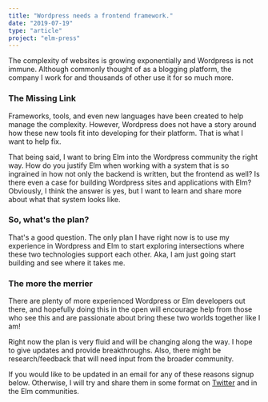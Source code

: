 ```yaml
---
title: "Wordpress needs a frontend framework."
date: "2019-07-19"
type: "article"
project: "elm-press"
---
```


The complexity of websites is growing exponentially and Wordpress is not immune. Although commonly thought of as a blogging platform, the company I work for and thousands of other use it for so much more.

### The Missing Link

Frameworks, tools, and even new languages have been created to help manage the complexity. However, Wordpress does not have a story around how these new tools fit into developing for their platform. That is what I want to help fix.

That being said, I want to bring Elm into the Wordpress community the right way. How do you justify Elm when working with a system that is so ingrained in how not only the backend is written, but the frontend as well? Is there even a case for building Wordpress sites and applications with Elm? Obviously, I think the answer is yes, but I want to learn and share more about what that system looks like.

### So, what's the plan?

That's a good question. The only plan I have right now is to use my experience in Wordpress and Elm to start exploring intersections where these two technologies support each other. Aka, I am just going start building and see where it takes me.

### The more the merrier

There are plenty of more experienced Wordpress or Elm developers out there, and hopefully doing this in the open will encourage help from those who see this and are passionate about bring these two worlds together like I am!

Right now the plan is very fluid and will be changing along the way. I hope to give updates and provide breakthroughs. Also, there might be research/feedback that will need input from the broader community.

If you would like to be updated in an email for any of these reasons signup below. Otherwise, I will try and share them in some format on [Twitter](https://twitter.com/@wking__) and in the Elm communities.
